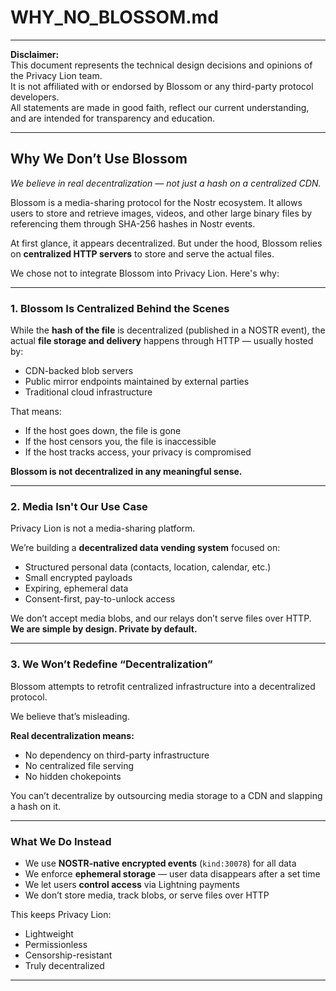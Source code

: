 # WHY_NO_BLOSSOM.md

***

**Disclaimer:**  
This document represents the technical design decisions and opinions of the Privacy Lion team.  
It is not affiliated with or endorsed by Blossom or any third-party protocol developers.  
All statements are made in good faith, reflect our current understanding, and are intended for transparency and education.

***

## Why We Don’t Use Blossom

*We believe in real decentralization — not just a hash on a centralized CDN.*

Blossom is a media-sharing protocol for the Nostr ecosystem. It allows users to store and retrieve images, videos, and other large binary files by referencing them through SHA-256 hashes in Nostr events.

At first glance, it appears decentralized. But under the hood, Blossom relies on **centralized HTTP servers** to store and serve the actual files.

We chose not to integrate Blossom into Privacy Lion. Here's why:

***

### 1. Blossom Is Centralized Behind the Scenes

While the **hash of the file** is decentralized (published in a NOSTR event), the actual **file storage and delivery** happens through HTTP — usually hosted by:

- CDN-backed blob servers
- Public mirror endpoints maintained by external parties
- Traditional cloud infrastructure

That means:

- If the host goes down, the file is gone  
- If the host censors you, the file is inaccessible  
- If the host tracks access, your privacy is compromised  

**Blossom is not decentralized in any meaningful sense.**

***

### 2. Media Isn't Our Use Case

Privacy Lion is not a media-sharing platform.

We’re building a **decentralized data vending system** focused on:

- Structured personal data (contacts, location, calendar, etc.)  
- Small encrypted payloads  
- Expiring, ephemeral data  
- Consent-first, pay-to-unlock access  

We don’t accept media blobs, and our relays don’t serve files over HTTP.  
**We are simple by design. Private by default.**

***

### 3. We Won’t Redefine “Decentralization”

Blossom attempts to retrofit centralized infrastructure into a decentralized protocol.

We believe that’s misleading.

**Real decentralization means:**

- No dependency on third-party infrastructure  
- No centralized file serving  
- No hidden chokepoints  

You can’t decentralize by outsourcing media storage to a CDN and slapping a hash on it. 

***

### What We Do Instead

- We use **NOSTR-native encrypted events** (`kind:30078`) for all data  
- We enforce **ephemeral storage** — user data disappears after a set time  
- We let users **control access** via Lightning payments  
- We don’t store media, track blobs, or serve files over HTTP  

This keeps Privacy Lion:

- Lightweight  
- Permissionless  
- Censorship-resistant  
- Truly decentralized  

***
